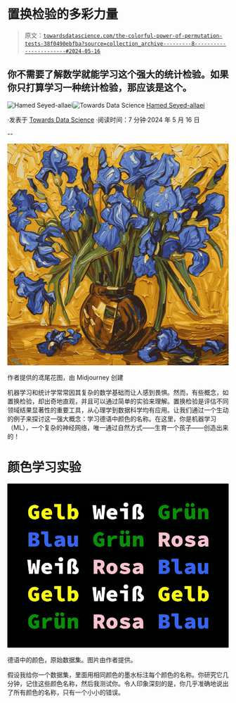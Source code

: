 # 置换检验的多彩力量

> 原文：[`towardsdatascience.com/the-colorful-power-of-permutation-tests-38f0490ebfba?source=collection_archive---------8-----------------------#2024-05-16`](https://towardsdatascience.com/the-colorful-power-of-permutation-tests-38f0490ebfba?source=collection_archive---------8-----------------------#2024-05-16)

## 你不需要了解数学就能学习这个强大的统计检验。如果你只打算学习一种统计检验，那应该是这个。

[](https://medium.com/@allaei?source=post_page---byline--38f0490ebfba--------------------------------)![Hamed Seyed-allaei](https://medium.com/@allaei?source=post_page---byline--38f0490ebfba--------------------------------)[](https://towardsdatascience.com/?source=post_page---byline--38f0490ebfba--------------------------------)![Towards Data Science](https://towardsdatascience.com/?source=post_page---byline--38f0490ebfba--------------------------------) [Hamed Seyed-allaei](https://medium.com/@allaei?source=post_page---byline--38f0490ebfba--------------------------------)

·发表于 [Towards Data Science](https://towardsdatascience.com/?source=post_page---byline--38f0490ebfba--------------------------------) ·阅读时间：7 分钟·2024 年 5 月 16 日

--

![](img/8f2851aaf3063ef3197fc6c8f4e17937.png)

作者提供的鸢尾花图，由 Midjourney 创建

机器学习和统计学常常因其复杂的数学基础而让人感到畏惧。然而，有些概念，如置换检验，却出奇地直观，并且可以通过简单的实验来理解。置换检验是评估不同领域结果显著性的重要工具，从心理学到数据科学均有应用。让我们通过一个生动的例子来探讨这一强大概念：学习德语中颜色的名称。在这里，你是机器学习（ML），一个复杂的神经网络，唯一通过自然方式——生育一个孩子——创造出来的！

# 颜色学习实验

![](img/e3a2137f250658dd13cb540e22a2ef74.png)

德语中的颜色，原始数据集。图片由作者提供。

假设我给你一个数据集，里面用相同颜色的墨水标注每个颜色的名称。你研究它几分钟，记住这些颜色名称，然后我测试你。令人印象深刻的是，你几乎准确地说出了所有颜色的名称，只有一个小小的错误。
